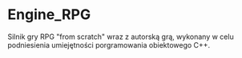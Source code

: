 # Engine_RPG
Silnik gry RPG "from scratch" wraz z autorską grą, wykonany w celu podniesienia umiejętności porgramowania obiektowego C++.
